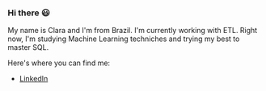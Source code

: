 ### Hi there :smiley:


My name is Clara and I'm from Brazil. I'm currently working with ETL.
Right now, I'm studying Machine Learning techniches and trying my best to master SQL.

Here's where you can find me:

* [LinkedIn](https://www.linkedin.com/in/clara-moreira-73b281132/)


<!--
**claramoreira/claramoreira** is a ✨ _special_ ✨ repository because its `README.md` (this file) appears on your GitHub profile.


Here are some ideas to get you started:

- 🔭 I’m currently working on ...
- 🌱 I’m currently learning ...
- 👯 I’m looking to collaborate on ...
- 🤔 I’m looking for help with ...
- 💬 Ask me about ...
- 📫 How to reach me: ...
- 😄 Pronouns: ...
- ⚡ Fun fact: ...
-->
